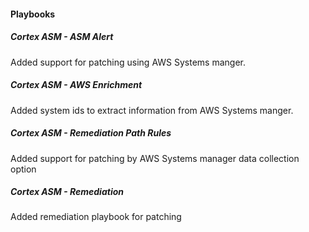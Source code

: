 
#### Playbooks

##### Cortex ASM - ASM Alert

Added support for patching using AWS Systems manger.

##### Cortex ASM - AWS Enrichment

Added system ids to extract information from AWS Systems manger.

##### Cortex ASM - Remediation Path Rules

Added support for patching by AWS Systems manager data collection option

##### Cortex ASM - Remediation

Added remediation playbook for patching
